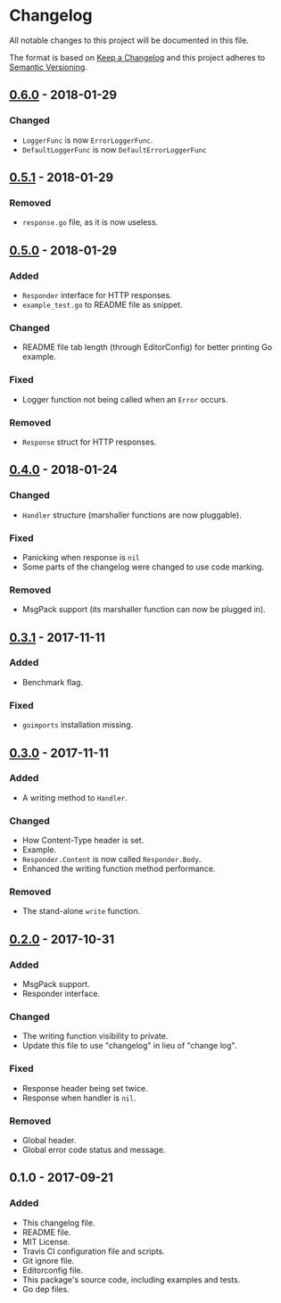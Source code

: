 # Changelog
All notable changes to this project will be documented in this file.

The format is based on [Keep a Changelog](http://keepachangelog.com/en/1.0.0/)
and this project adheres to [Semantic Versioning](http://semver.org/spec/v2.0.0.html).

## [0.6.0] - 2018-01-29
### Changed
- `LoggerFunc` is now `ErrorLoggerFunc`.
- `DefaultLoggerFunc` is now `DefaultErrorLoggerFunc`

## [0.5.1] - 2018-01-29
### Removed
- `response.go` file, as it is now useless.

## [0.5.0] - 2018-01-29
### Added
- `Responder` interface for HTTP responses.
- `example_test.go` to README file as snippet.

### Changed
- README file tab length (through EditorConfig) for better printing Go example.

### Fixed
- Logger function not being called when an `Error` occurs.

### Removed
- `Response` struct for HTTP responses.

## [0.4.0] - 2018-01-24
### Changed
- `Handler` structure (marshaller functions are now pluggable).

### Fixed
- Panicking when response is `nil`
- Some parts of the changelog were changed to use code marking.

### Removed
- MsgPack support (its marshaller function can now be plugged in).

## [0.3.1] - 2017-11-11
### Added
- Benchmark flag.

### Fixed
- `goimports` installation missing.

## [0.3.0] - 2017-11-11
### Added
- A writing method to `Handler`.

### Changed
- How Content-Type header is set.
- Example.
- `Responder.Content` is now called `Responder.Body`.
- Enhanced the writing function method performance.

### Removed
- The stand-alone `write` function.

## [0.2.0] - 2017-10-31
### Added
- MsgPack support.
- Responder interface.

### Changed
- The writing function visibility to private. 
- Update this file to use "changelog" in lieu of "change log".

### Fixed
- Response header being set twice.
- Response when handler is `nil`.

### Removed
- Global header.
- Global error code status and message.

## 0.1.0 - 2017-09-21
### Added
- This changelog file.
- README file.
- MIT License.
- Travis CI configuration file and scripts.
- Git ignore file.
- Editorconfig file.
- This package's source code, including examples and tests.
- Go dep files.

[0.6.0]: https://github.com/gbrlsnchs/httphandler/compare/v0.5.1...v0.6.0
[0.5.1]: https://github.com/gbrlsnchs/httphandler/compare/v0.5.0...v0.5.1
[0.5.0]: https://github.com/gbrlsnchs/httphandler/compare/v0.4.0...v0.5.0
[0.4.0]: https://github.com/gbrlsnchs/httphandler/compare/v0.3.1...v0.4.0
[0.3.1]: https://github.com/gbrlsnchs/httphandler/compare/v0.3.0...v0.3.1
[0.3.0]: https://github.com/gbrlsnchs/httphandler/compare/v0.2.0...v0.3.0
[0.2.0]: https://github.com/gbrlsnchs/httphandler/compare/v0.1.0...v0.2.0
